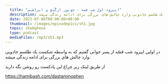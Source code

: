 ```yaml
---
  title: "اپیزود اول شب قصه - جونور ارگَنج و ابراهیم"
  description: در اولين اپيزود شب قصّه از پسر جوانی گفتيم كه به واسطه شكست يك طلسم جادويی وارد چالش های بزرگی برای ادامه زندگی مي‌شه."
  date: 2021-07-06T00:00:00+00:00
  thumbnail: /images/episodepics/sh1.jpg
  topic: shabghese
  type: podcast
  mediaFiles: /mp3/sh1.mp3
---
```

در اولين اپيزود شب قصّه از پسر جوانی گفتيم كه به واسطه شكست يك طلسم جادويی وارد چالش هاي بزرگی برای ادامه زندگی ميشه.

از طریق لینک زیر چراغ این پادکست رو روشن نگه دارید

https://hamibash.com/dastaminophen